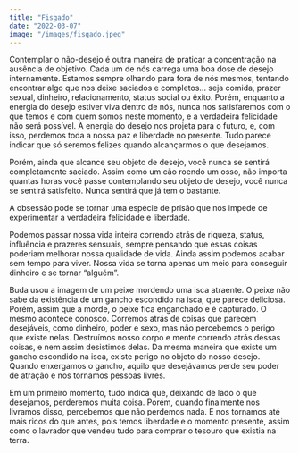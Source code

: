 ```yaml
---
title: "Fisgado"
date: "2022-03-07"
image: "/images/fisgado.jpeg"
---
```


Contemplar o não-desejo é outra maneira de praticar a concentração na ausência de objetivo. Cada um de nós carrega uma boa dose de desejo internamente. Estamos sempre olhando para fora de nós mesmos, tentando encontrar algo que nos deixe saciados e completos... seja comida, prazer sexual, dinheiro, relacionamento, status social ou êxito. Porém, enquanto a energia do desejo estiver viva dentro de nós, nunca nos satisfaremos com o que temos e com quem somos neste momento, e a verdadeira felicidade não será possível. A energia do desejo nos projeta para o futuro, e, com isso, perdemos toda a nossa paz e liberdade no presente. Tudo parece indicar que só seremos felizes quando alcançarmos o que desejamos.

Porém, ainda que alcance seu objeto de desejo, você nunca se sentirá completamente saciado. Assim como um cão roendo um osso, não importa quantas horas você passe contemplando seu objeto de desejo, você nunca se sentirá satisfeito. Nunca sentirá que já tem o bastante.

A obsessão pode se tornar uma espécie de prisão que nos impede de experimentar a verdadeira felicidade e liberdade.

Podemos passar nossa vida inteira correndo atrás de riqueza, status, influência e prazeres sensuais, sempre pensando que essas coisas poderiam melhorar nossa qualidade de vida. Ainda assim podemos acabar sem tempo para viver. Nossa vida se torna apenas um meio para conseguir dinheiro e se tornar “alguém”.

Buda usou a imagem de um peixe mordendo uma isca atraente. O peixe não sabe da existência de um gancho escondido na isca, que parece deliciosa. Porém, assim que a morde, o peixe fica enganchado e é capturado. O mesmo acontece conosco. Corremos atrás de coisas que parecem desejáveis, como dinheiro, poder e sexo, mas não percebemos o perigo que existe nelas. Destruímos nosso corpo e mente correndo atrás dessas coisas, e nem assim desistimos delas. Da mesma maneira que existe um gancho escondido na isca, existe perigo no objeto do nosso desejo. Quando enxergamos o gancho, aquilo que desejávamos perde seu poder de atração e nos tornamos pessoas livres.

Em um primeiro momento, tudo indica que, deixando de lado o que desejamos, perderemos muita coisa. Porém, quando finalmente nos livramos disso, percebemos que não perdemos nada. E nos tornamos até mais ricos do que antes, pois temos liberdade e o momento presente, assim como o lavrador que vendeu tudo para comprar o tesouro que existia na terra.

